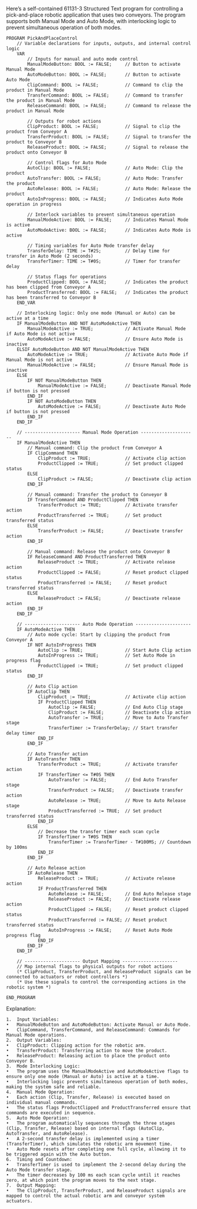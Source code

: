 Here’s a self-contained 61131-3 Structured Text program for controlling a pick-and-place robotic application that uses two conveyors. The program supports both Manual Mode and Auto Mode, with interlocking logic to prevent simultaneous operation of both modes.

```
PROGRAM PickAndPlaceControl
    // Variable declarations for inputs, outputs, and internal control logic
    VAR
        // Inputs for manual and auto mode control
        ManualModeButton: BOOL := FALSE;     // Button to activate Manual Mode
        AutoModeButton: BOOL := FALSE;       // Button to activate Auto Mode
        ClipCommand: BOOL := FALSE;          // Command to clip the product in Manual Mode
        TransferCommand: BOOL := FALSE;      // Command to transfer the product in Manual Mode
        ReleaseCommand: BOOL := FALSE;       // Command to release the product in Manual Mode

        // Outputs for robot actions
        ClipProduct: BOOL := FALSE;          // Signal to clip the product from Conveyor A
        TransferProduct: BOOL := FALSE;      // Signal to transfer the product to Conveyor B
        ReleaseProduct: BOOL := FALSE;       // Signal to release the product onto Conveyor B

        // Control flags for Auto Mode
        AutoClip: BOOL := FALSE;             // Auto Mode: Clip the product
        AutoTransfer: BOOL := FALSE;         // Auto Mode: Transfer the product
        AutoRelease: BOOL := FALSE;          // Auto Mode: Release the product
        AutoInProgress: BOOL := FALSE;       // Indicates Auto Mode operation in progress

        // Interlock variables to prevent simultaneous operation
        ManualModeActive: BOOL := FALSE;     // Indicates Manual Mode is active
        AutoModeActive: BOOL := FALSE;       // Indicates Auto Mode is active

        // Timing variables for Auto Mode transfer delay
        TransferDelay: TIME := T#2S;         // Delay time for transfer in Auto Mode (2 seconds)
        TransferTimer: TIME := T#0S;         // Timer for transfer delay

        // Status flags for operations
        ProductClipped: BOOL := FALSE;       // Indicates the product has been clipped from Conveyor A
        ProductTransferred: BOOL := FALSE;   // Indicates the product has been transferred to Conveyor B
    END_VAR

    // Interlocking logic: Only one mode (Manual or Auto) can be active at a time
    IF ManualModeButton AND NOT AutoModeActive THEN
        ManualModeActive := TRUE;            // Activate Manual Mode if Auto Mode is not active
        AutoModeActive := FALSE;             // Ensure Auto Mode is inactive
    ELSIF AutoModeButton AND NOT ManualModeActive THEN
        AutoModeActive := TRUE;              // Activate Auto Mode if Manual Mode is not active
        ManualModeActive := FALSE;           // Ensure Manual Mode is inactive
    ELSE
        IF NOT ManualModeButton THEN
            ManualModeActive := FALSE;       // Deactivate Manual Mode if button is not pressed
        END_IF
        IF NOT AutoModeButton THEN
            AutoModeActive := FALSE;         // Deactivate Auto Mode if button is not pressed
        END_IF
    END_IF

    // --------------------- Manual Mode Operation ---------------------
    IF ManualModeActive THEN
        // Manual command: Clip the product from Conveyor A
        IF ClipCommand THEN
            ClipProduct := TRUE;             // Activate clip action
            ProductClipped := TRUE;          // Set product clipped status
        ELSE
            ClipProduct := FALSE;            // Deactivate clip action
        END_IF

        // Manual command: Transfer the product to Conveyor B
        IF TransferCommand AND ProductClipped THEN
            TransferProduct := TRUE;         // Activate transfer action
            ProductTransferred := TRUE;      // Set product transferred status
        ELSE
            TransferProduct := FALSE;        // Deactivate transfer action
        END_IF

        // Manual command: Release the product onto Conveyor B
        IF ReleaseCommand AND ProductTransferred THEN
            ReleaseProduct := TRUE;          // Activate release action
            ProductClipped := FALSE;         // Reset product clipped status
            ProductTransferred := FALSE;     // Reset product transferred status
        ELSE
            ReleaseProduct := FALSE;         // Deactivate release action
        END_IF
    END_IF

    // --------------------- Auto Mode Operation ---------------------
    IF AutoModeActive THEN
        // Auto mode cycle: Start by clipping the product from Conveyor A
        IF NOT AutoInProgress THEN
            AutoClip := TRUE;                // Start Auto Clip action
            AutoInProgress := TRUE;          // Set Auto Mode in progress flag
            ProductClipped := TRUE;          // Set product clipped status
        END_IF

        // Auto Clip action
        IF AutoClip THEN
            ClipProduct := TRUE;             // Activate clip action
            IF ProductClipped THEN
                AutoClip := FALSE;           // End Auto Clip stage
                ClipProduct := FALSE;        // Deactivate clip action
                AutoTransfer := TRUE;        // Move to Auto Transfer stage
                TransferTimer := TransferDelay; // Start transfer delay timer
            END_IF
        END_IF

        // Auto Transfer action
        IF AutoTransfer THEN
            TransferProduct := TRUE;         // Activate transfer action
            IF TransferTimer <= T#0S THEN
                AutoTransfer := FALSE;       // End Auto Transfer stage
                TransferProduct := FALSE;    // Deactivate transfer action
                AutoRelease := TRUE;         // Move to Auto Release stage
                ProductTransferred := TRUE;  // Set product transferred status
            END_IF
        ELSE
            // Decrease the transfer timer each scan cycle
            IF TransferTimer > T#0S THEN
                TransferTimer := TransferTimer - T#100MS; // Countdown by 100ms
            END_IF
        END_IF

        // Auto Release action
        IF AutoRelease THEN
            ReleaseProduct := TRUE;          // Activate release action
            IF ProductTransferred THEN
                AutoRelease := FALSE;        // End Auto Release stage
                ReleaseProduct := FALSE;     // Deactivate release action
                ProductClipped := FALSE;     // Reset product clipped status
                ProductTransferred := FALSE; // Reset product transferred status
                AutoInProgress := FALSE;     // Reset Auto Mode progress flag
            END_IF
        END_IF
    END_IF

    // --------------------- Output Mapping ---------------------
    // Map internal flags to physical outputs for robot actions
    (* ClipProduct, TransferProduct, and ReleaseProduct signals can be connected to actuators or robot controllers *)
    (* Use these signals to control the corresponding actions in the robotic system *)

END_PROGRAM
```

Explanation:

	1.	Input Variables:
	•	ManualModeButton and AutoModeButton: Activate Manual or Auto Mode.
	•	ClipCommand, TransferCommand, and ReleaseCommand: Commands for Manual Mode operations.
	2.	Output Variables:
	•	ClipProduct: Clipping action for the robotic arm.
	•	TransferProduct: Transferring action to move the product.
	•	ReleaseProduct: Releasing action to place the product onto Conveyor B.
	3.	Mode Interlocking Logic:
	•	The program uses the ManualModeActive and AutoModeActive flags to ensure only one mode (Manual or Auto) is active at a time.
	•	Interlocking logic prevents simultaneous operation of both modes, making the system safe and reliable.
	4.	Manual Mode Operation:
	•	Each action (Clip, Transfer, Release) is executed based on individual manual commands.
	•	The status flags ProductClipped and ProductTransferred ensure that commands are executed in sequence.
	5.	Auto Mode Operation:
	•	The program automatically sequences through the three stages (Clip, Transfer, Release) based on internal flags (AutoClip, AutoTransfer, and AutoRelease).
	•	A 2-second transfer delay is implemented using a timer (TransferTimer), which simulates the robotic arm movement time.
	•	Auto Mode resets after completing one full cycle, allowing it to be triggered again with the Auto button.
	6.	Timing and Countdown:
	•	TransferTimer is used to implement the 2-second delay during the Auto Mode transfer stage.
	•	The timer decreases by 100 ms each scan cycle until it reaches zero, at which point the program moves to the next stage.
	7.	Output Mapping:
	•	The ClipProduct, TransferProduct, and ReleaseProduct signals are mapped to control the actual robotic arm and conveyor system actuators.
